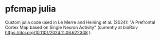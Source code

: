 # pfcmap julia
Custom julia code used in Le Merre and Heining et al. (2024): "A Prefrontal Cortex Map based on Single Neuron Activity" (currently at bioRxiv https://doi.org/10.1101/2024.11.06.622308 ).


